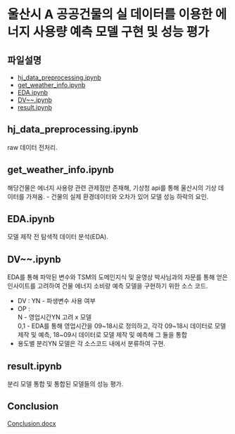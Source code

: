 # 울산시 A 공공건물의 실 데이터를 이용한 에너지 사용량 예측 모델 구현 및 성능 평가

## 파일설명

-   [hj_data_preprocessing.ipynb](#hj_data_preprocessing.ipynb)
-   [get_weather_info.ipynb](#get_weather_info.ipynb)
-   [EDA.ipynb](#EDA.ipynb)
-   [DV~~.ipynb](#DV~~.ipynb)
-   [result.ipynb](#result.ipynb)

## hj_data_preprocessing.ipynb

raw 데이터 전처리.

## get_weather_info.ipynb

해당건물은 에너지 사용량 관련 관제점만 존재해, 기상청 api를 통해 울산시의 기상 데이터를 가져옴. - 건물의 실제 환경데이터와 오차가 있어 모델 성능 하락의 요인.

## EDA.ipynb

모델 제작 전 탐색적 데이터 분석(EDA).

## DV~~.ipynb

EDA를 통해 파악된 변수와 TSM의 도메인지식 및 윤영상 박사님과의 자문를 통해 얻은 인사이트를 고려하여 건물 에너지 소비량 예측 모델을 구현하기 위한 소스 코드. <br>

-   DV : YN - 파생변수 사용 여부 <br>
-   OP : <br>
    N - 영업시간YN 고려 x 모델 <br>
    0,1 - EDA를 통해 영업시간을 09~18시로 정의하고, 각각 09~18시 데이터로 모델 제작 및 예측, 18~09시 데이터로 모델 제작 및 예측해 그 둘을 통합 <br>
-   용도별 분리YN 모델은 각 소스코드 내에서 분류하여 구현.

## result.ipynb

분리 모델 통합 및 통합된 모델들의 성능 평가.

## Conclusion

[Conclusion.docx](Conclusion.docx)
